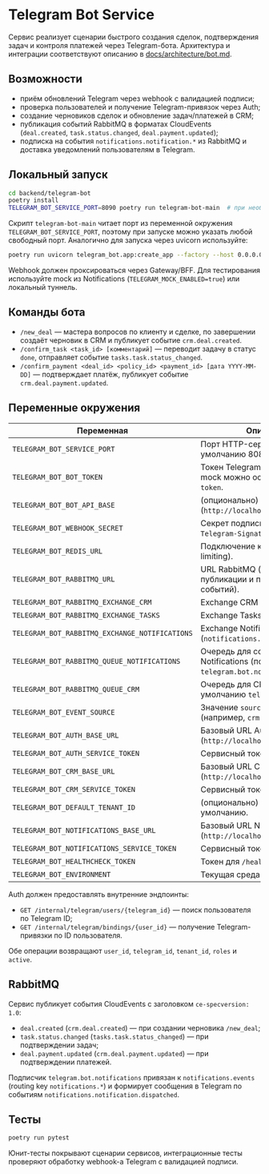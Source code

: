 # Telegram Bot Service

Сервис реализует сценарии быстрого создания сделок, подтверждения задач и контроля платежей через Telegram-бота. Архитектура и
интеграции соответствуют описанию в [docs/architecture/bot.md](../../docs/architecture/bot.md).

## Возможности

- приём обновлений Telegram через webhook с валидацией подписи;
- проверка пользователей и получение Telegram-привязок через Auth;
- создание черновиков сделок и обновление задач/платежей в CRM;
- публикация событий RabbitMQ в форматах CloudEvents (`deal.created`, `task.status.changed`, `deal.payment.updated`);
- подписка на события `notifications.notification.*` из RabbitMQ и доставка уведомлений пользователям в Telegram.

## Локальный запуск

```bash
cd backend/telegram-bot
poetry install
TELEGRAM_BOT_SERVICE_PORT=8090 poetry run telegram-bot-main  # при необходимости измените порт
```

Скрипт `telegram-bot-main` читает порт из переменной окружения `TELEGRAM_BOT_SERVICE_PORT`, поэтому при запуске можно указать
любой свободный порт. Аналогично для запуска через uvicorn используйте:

```bash
poetry run uvicorn telegram_bot.app:create_app --factory --host 0.0.0.0 --port ${TELEGRAM_BOT_SERVICE_PORT}
```

Webhook должен проксироваться через Gateway/BFF. Для тестирования используйте mock из Notifications (`TELEGRAM_MOCK_ENABLED=true`)
или локальный туннель.

## Команды бота

- `/new_deal` — мастера вопросов по клиенту и сделке, по завершении создаёт черновик в CRM и публикует событие `crm.deal.created`.
- `/confirm_task <task_id> [комментарий]` — переводит задачу в статус `done`, отправляет событие `tasks.task.status_changed`.
- `/confirm_payment <deal_id> <policy_id> <payment_id> [дата YYYY-MM-DD]` — подтверждает платёж, публикует событие
  `crm.deal.payment.updated`.

## Переменные окружения

| Переменная | Описание |
| --- | --- |
| `TELEGRAM_BOT_SERVICE_PORT` | Порт HTTP-сервера (по умолчанию 8089). |
| `TELEGRAM_BOT_BOT_TOKEN` | Токен Telegram Bot API. Для mock можно оставить `dev-mock-token`. |
| `TELEGRAM_BOT_BOT_API_BASE` | (опционально) URL mock Bot API (`http://localhost:8085/telegram`). |
| `TELEGRAM_BOT_WEBHOOK_SECRET` | Секрет подписи webhook-ов (`X-Telegram-Signature`). |
| `TELEGRAM_BOT_REDIS_URL` | Подключение к Redis (FSM, rate limiting). |
| `TELEGRAM_BOT_RABBITMQ_URL` | URL RabbitMQ (используется для публикации и потребления событий). |
| `TELEGRAM_BOT_RABBITMQ_EXCHANGE_CRM` | Exchange CRM (`crm.domain`). |
| `TELEGRAM_BOT_RABBITMQ_EXCHANGE_TASKS` | Exchange Tasks (`tasks.events`). |
| `TELEGRAM_BOT_RABBITMQ_EXCHANGE_NOTIFICATIONS` | Exchange Notifications (`notifications.events`). |
| `TELEGRAM_BOT_RABBITMQ_QUEUE_NOTIFICATIONS` | Очередь для событий Notifications (по умолчанию `telegram.bot.notifications`). |
| `TELEGRAM_BOT_RABBITMQ_QUEUE_CRM` | Очередь для CRM-событий (по умолчанию `telegram.bot.crm`). |
| `TELEGRAM_BOT_EVENT_SOURCE` | Значение `source` для CloudEvents (например, `crm.telegram-bot`). |
| `TELEGRAM_BOT_AUTH_BASE_URL` | Базовый URL Auth API (`http://localhost:8081/api`). |
| `TELEGRAM_BOT_AUTH_SERVICE_TOKEN` | Сервисный токен для Auth. |
| `TELEGRAM_BOT_CRM_BASE_URL` | Базовый URL CRM API (`http://localhost:8082/api`). |
| `TELEGRAM_BOT_CRM_SERVICE_TOKEN` | Сервисный токен CRM. |
| `TELEGRAM_BOT_DEFAULT_TENANT_ID` | (опционально) Тенант по умолчанию. |
| `TELEGRAM_BOT_NOTIFICATIONS_BASE_URL` | Базовый URL Notifications API (`http://localhost:8085/api/v1`). |
| `TELEGRAM_BOT_NOTIFICATIONS_SERVICE_TOKEN` | Сервисный токен Notifications. |
| `TELEGRAM_BOT_HEALTHCHECK_TOKEN` | Токен для `/health`. |
| `TELEGRAM_BOT_ENVIRONMENT` | Текущая среда (`dev`, `stage`, `prod`). |

Auth должен предоставлять внутренние эндпоинты:

- `GET /internal/telegram/users/{telegram_id}` — поиск пользователя по Telegram ID;
- `GET /internal/telegram/bindings/{user_id}` — получение Telegram-привязки по ID пользователя.

Обе операции возвращают `user_id`, `telegram_id`, `tenant_id`, `roles` и `active`.

## RabbitMQ

Сервис публикует события CloudEvents с заголовком `ce-specversion: 1.0`:

- `deal.created` (`crm.deal.created`) — при создании черновика `/new_deal`;
- `task.status.changed` (`tasks.task.status_changed`) — при подтверждении задач;
- `deal.payment.updated` (`crm.deal.payment.updated`) — при подтверждении платежей.

Подписчик `telegram.bot.notifications` привязан к `notifications.events` (routing key `notifications.*`) и формирует сообщения в Telegram по событиям `notifications.notification.dispatched`.

## Тесты

```bash
poetry run pytest
```

Юнит-тесты покрывают сценарии сервисов, интеграционные тесты проверяют обработку webhook-а Telegram с валидацией подписи.
